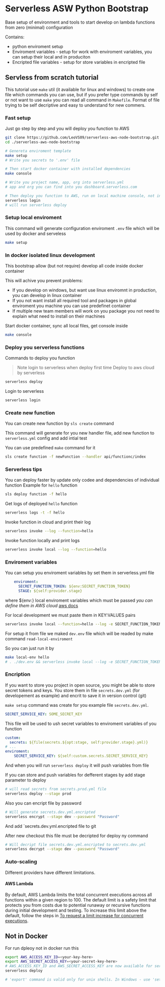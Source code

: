 # Serverless ASW Python Bootstrap

Base setup of environment and tools to start develop on lambda functions from zero (minimal) configuration

Contains:

* python enviroment setup
* Enviroment variables - setup for work with enviroment variables, you can setup their local and in produciton
* Encripted file variables - setup for store variables in encripted file

## Servless from scratch tutorial

This tutorial use `make` util (it available for linux and windows) to create one file which commands you can use,
but if you prefer type commands by self or not want to use `make`
you can read all command in `Makefile`. Format of file trying to be self decriptive and easy to understand for new commers.

### Fast setup

Just go step by step and you will deploy you function to AWS

```bash
git clone https://github.com/LeoVS09/serverless-aws-node-bootstrap.git
cd ./serverless-aws-node-bootstrap

# Genereta enviroment template
make setup
# Write you secrets to '.env' file

# Then start docker container with installed dependencies
make console

# Write you project name, app, org into serverless.yml
# app and org you can find into you dashboard.serverless.com

# Then deploy you function to AWS, run on local machine console, not in docker
serverless login
# will run serverless deploy
```

### Setup local enviroment

This command will generate configuration enviroment `.env` file which will be used by docker and serveless

```bash
make setup
```

### In docker isolated linux development

This bootstrap allow (but not require) develop all code inside docker container

This will achive you prevent problems:

* If you develop on windows, but want use linux enviromnt in production, you can develop in linux container
* If you not want install all required tool and packages in global enviroment you machine you can use predefinet container
* If multiple new team members will work on you package you not need to explain what need to install on their machines

Start docker container, sync all local files, get console inside

```bash
make console
```

### Deploy you serverless functions

Commands to deploy you function

>Note login to serverless when deploy first time
Deploy to aws cloud by serverless

```bash
serverless deploy
```

Login to serverless

```bash
serverless login
```

### Create new function

You can create new function by `sls create` command

This command will generate for you new handler file, add new function to `serverless.yml` config and add intial test

You can use predefined `make` command for it

```bash
sls create function -f newFunction --handler api/functionc/index 
```

### Serverless tips

You can deploy faster by update only codee and dependencies of individual function
Example for `hello` function

```bash
sls deploy function -f hello
```

Get logs of deployed `hello` function

```bash
serverless logs -t -f hello
```

Invoke function in cloud and print their log

```bash
serverless invoke --log --function=hello
```

Invoke function locally and print logs

```bash
serverless invoke local --log --function=hello
```

### Enviroment variables

You can setup you enviroment variables by set them in serverless.yml file

```yml
    enviroment:
      SECRET_FUNCTION_TOKEN: ${env:SECRET_FUNCTION_TOKEN}
      STAGE: ${self:provider.stage}
```

where ${env:<NAME>} local enviroment variables which must be passed
*you can define them in AWS cloud* [aws docs](https://docs.aws.amazon.com/en_us/lambda/latest/dg/env_variables.html)

For local development we must paste them in KEY:VALUES pairs

```bash
serverless invoke local --function=hello --log -e SECRET_FUNCTION_TOKEN=VALUE OTHER_ENVIROMENT_VARIBLE=ANOTHER_VALUE
```

For setup it from file we maked `dev.env` file which will be readed by make command `read-local-enviroment`

So you can just run it by

```bash
make local-env hello
# . ./dev.env && serverless invoke local --log -e SECRET_FUNCTION_TOKEN="$$SECRET_FUNCTION_TOKEN" --function=hello
```

### Encription

If you want to store you project in open source, you might be able to store secret tokens and keys.
You store them in file `secrets.dev.yml` (for developement as example) and encrit to save it in version control (git)

`make setup` command was create for you example file `secrets.dev.yml`.

```yml
SECRET_SERVICE_KEY: SOME_SECRET_KEY
```

This file will be used to ush secret variables to enviroment variables of you function

```yml
custom:
  secrets: ${file(secrets.${opt:stage, self:provider.stage}.yml)}
# ...
enviroment:
    SECRET_SERVICE_KEY: ${self:custom.secrets.SECRET_SERVICE_KEY}
```

And when you will run `serverless deploy` it will push variables from file

If you can store and push variables for defferent stages by add stage parameter to deploy

```bash
# will read secrets from secrets.prod.yml file
serverless deploy --stage prod 
```

Also you can encript file by password

```bash
# Will generate secrets.dev.yml.encripted
serverless encrypt --stage dev --password "Password"
```

And add `secrets.dev.yml.encripted file to git

After new checkout this file must be decripted for deploy ny command

```bash
# Will decript file secrets.dev.yml.encripted to secrets.dev.yml
serverless decrypt --stage dev --password "Password"
```

### Auto-scaling

Different providers have different limitations.

#### AWS Lambda

By default, AWS Lambda limits the total concurrent executions across all functions within a given region to 100. The default limit is a safety limit that protects you from costs due to potential runaway or recursive functions during initial development and testing. To increase this limit above the default, follow the steps in [To request a limit increase for concurrent executions](http://docs.aws.amazon.com/lambda/latest/dg/concurrent-executions.html#increase-concurrent-executions-limit).

## Not in Docker

For run dpleoy not in docker run this

```bash
export AWS_ACCESS_KEY_ID=<your-key-here>
export AWS_SECRET_ACCESS_KEY=<your-secret-key-here>
# AWS_ACCESS_KEY_ID and AWS_SECRET_ACCESS_KEY are now available for serverless to use
serverless deploy

# 'export' command is valid only for unix shells. In Windows - use 'set' instead of 'export'
```
